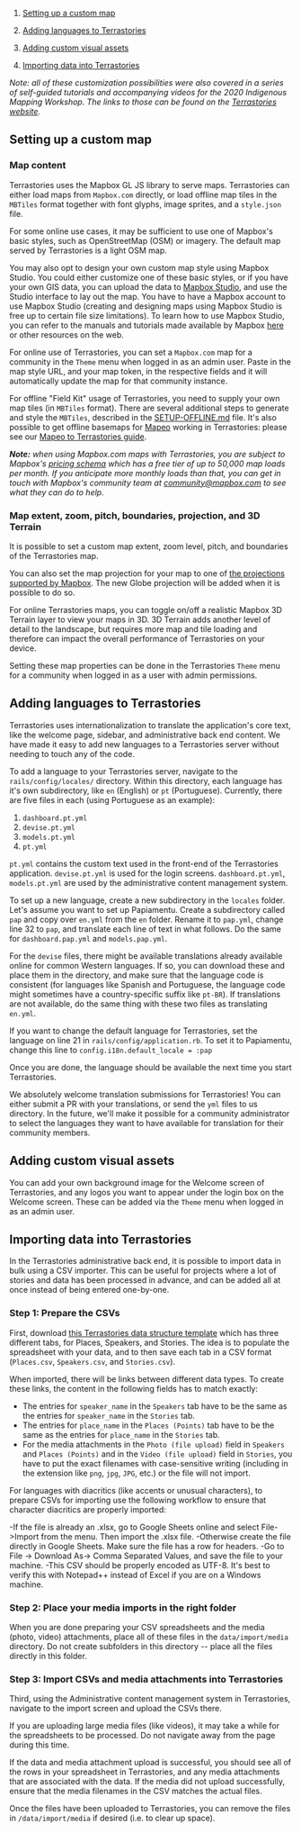 1. [Setting up a custom map](#setting-up-a-custom-map)

2. [Adding languages to Terrastories](#adding-languages-to-terrastories)

3. [Adding custom visual assets](#adding-custom-visual-assets)

4. [Importing data into Terrastories](#importing-data-into-terrastories)

*Note: all of these customization possibilities were also covered in a series of self-guided tutorials and accompanying videos for the 2020 Indigenous Mapping Workshop. The links to those can be found on the [Terrastories website](https://terrastories.io/tutorials/).*

## Setting up a custom map

### Map content

Terrastories uses the Mapbox GL JS library to serve maps. Terrastories can either load maps from `Mapbox.com` directly, or load offline map tiles in the `MBTiles` format together with font glyphs, image sprites, and a `style.json` file.

For some online use cases, it may be sufficient to use one of Mapbox's basic styles, such as OpenStreetMap (OSM) or imagery. The default map served by Terrastories is a light OSM map. 

You may also opt to design your own custom map style using Mapbox Studio. You could either customize one of these basic styles, or if you have your own GIS data, you can upload the data to [Mapbox Studio](https://www.mapbox.com/mapbox-studio/), and use the Studio interface to lay out the map. You have to have a Mapbox account to use Mapbox Studio (creating and designing maps using Mapbox Studio is free up to certain file size limitations). To learn how to use Mapbox Studio, you can refer to the manuals and tutorials made available by Mapbox [here](https://www.mapbox.com/help/studio-manual-tutorials/) or other resources on the web.

For online use of Terrastories, you can set a `Mapbox.com` map for a community in the `Theme` menu when logged in as an admin user. Paste in the map style URL, and your map token, in the respective fields and it will automatically update the map for that community instance.

For offline "Field Kit" usage of Terrastories, you need to supply your own map tiles (in `MBTiles` format). There are several additional steps to generate and style the `MBTiles`, described in the [SETUP-OFFLINE.md](SETUP-OFFLINE.md) file. It's also possible to get offline basemaps for [Mapeo](https://mapeo.app) working in Terrastories: please see our [Mapeo to Terrastories guide](MAPEO-MAPS-IN-TERRASTORIES.md).

_**Note:** when using Mapbox.com maps with Terrastories, you are subject to Mapbox's [pricing schema](https://www.mapbox.com/pricing/) which has a free tier of up to 50,000 map loads per month. If you anticipate more monthly loads than that, you can get in touch with Mapbox's community team at community@mapbox.com to see what they can do to help._

### Map extent, zoom, pitch, boundaries, projection, and 3D Terrain

It is possible to set a custom map extent, zoom level, pitch, and boundaries of the Terrastories map.

You can also set the map projection for your map to one of [the projections supported by Mapbox](https://docs.mapbox.com/help/glossary/projection/). The new Globe projection will be added when it is possible to do so.

For online Terrastories maps, you can toggle on/off a realistic Mapbox 3D Terrain layer to view your maps in 3D. 3D Terrain adds another level of detail to the landscape, but requires more map and tile loading and therefore can impact the overall performance of Terrastories on your device.

Setting these map properties can be done in the Terrastories `Theme` menu for a community when logged in as a user with admin permissions.
## Adding languages to Terrastories

Terrastories uses internationalization to translate the application's core text, like the welcome page, sidebar, and administrative back end content. We have made it easy to add new languages to a Terrastories server without needing to touch any of the code.

To add a language to your Terrastories server, navigate to the `rails/config/locales/` directory. Within this directory, each language has it's own subdirectory, like `en` (English) or `pt` (Portuguese). Currently, there are five files in each (using Portuguese as an example):

1.  `dashboard.pt.yml`
2.  `devise.pt.yml`
3.  `models.pt.yml`
4.  `pt.yml`


`pt.yml` contains the custom text used in the front-end of the Terrastories application. `devise.pt.yml` is used for the login screens. `dashboard.pt.yml`, `models.pt.yml` are used by the administrative content management system.

To set up a new language, create a new subdirectory in the `locales` folder. Let's assume you want to set up Papiamentu. Create a subdirectory called `pap` and copy over `en.yml` from the `en` folder. Rename it to `pap.yml`, change line 32 to `pap`, and translate each line of text in what follows. Do the same for `dashboard.pap.yml` and `models.pap.yml`. 

For the `devise` files, there might be available translations already available online for common Western languages. If so, you can download these and place them in the directory, and make sure that the language code is consistent (for languages like Spanish and Portuguese, the language code might sometimes have a country-specific suffix like `pt-BR`). If translations are not available, do the same thing with these two files as translating `en.yml`.

If you want to change the default language for Terrastories, set the language on line 21 in `rails/config/application.rb`. To set it to Papiamentu, change this line to `config.i18n.default_locale = :pap`

Once you are done, the language should be available the next time you start Terrastories. 

We absolutely welcome translation submissions for Terrastories! You can either submit a PR with your translations, or send the `yml` files to us directory. In the future, we'll make it possible for a community administrator to select the languages they want to have available for translation for their community members.

## Adding custom visual assets

You can add your own background image for the Welcome screen of Terrastories, and any logos you want to appear under the login box on the Welcome screen. These can be added via the `Theme` menu when logged in as an admin user.

## Importing data into Terrastories

In the Terrastories administrative back end, it is possible to import data in bulk using a CSV importer. This can be useful for projects where a lot of stories and data has been processed in advance, and can be added all at once instead of being entered one-by-one.

### Step 1: Prepare the CSVs

First, download [this Terrastories data structure template](https://drive.google.com/file/d/1Ir6TC5THEoQKk-98JZ5KpTjXd-R6yMmA/view?usp=sharing) which has three different tabs, for Places, Speakers, and Stories. The idea is to populate the spreadsheet with your data, and to then save each tab in a CSV format (`Places.csv`, `Speakers.csv`, and `Stories.csv`).

When imported, there will be links between different data types. To create these links, the content in the following fields has to match exactly:
* The entries for `speaker_name` in the `Speakers` tab have to be the same as the entries for `speaker_name` in the `Stories` tab.
* The entries for `place_name` in the `Places (Points)` tab have to be the same as the entries for `place_name` in the `Stories` tab.
* For the media attachments in the `Photo (file upload)` field in `Speakers` and `Places (Points)` and in the `Video (file upload)` field in `Stories`, you have to put the exact filenames with case-sensitive writing (including in the extension like `png`, `jpg`, `JPG`, etc.) or the file will not import. 

For languages with diacritics (like accents or unusual characters), to prepare CSVs for importing use the following workflow to ensure that character diacritics are properly imported:

-If the file is already an .xlsx, go to Google Sheets online and select File->Import from the menu. Then import the .xlsx file.
-Otherwise create the file directly in Google Sheets. Make sure the file has a row for headers.
-Go to File -> Download As-> Comma Separated Values, and save the file to your machine.
-This CSV should be properly encoded as UTF-8. It's best to verify this with Notepad++ instead of Excel if you are on a Windows machine.

### Step 2: Place your media imports in the right folder

When you are done preparing your CSV spreadsheets and the media (photo, video) attachments, place all of these files in the `data/import/media` directory. Do not create subfolders in this directory -- place all the files directly in this folder.

### Step 3: Import CSVs and media attachments into Terrastories

Third, using the Administrative content management system in Terrastories, navigate to the import screen and upload the CSVs there. 

If you are uploading large media files (like videos), it may take a while for the spreadsheets to be processed. Do not navigate away from the page during this time.

If the data and media attachment upload is successful, you should see all of the rows in your spreadsheet in Terrastories, and any media attachments that are associated with the data. If the media did not upload successfully, ensure that the media filenames in the CSV matches the actual files.

Once the files have been uploaded to Terrastories, you can remove the files in `/data/import/media` if desired (i.e. to clear up space).
